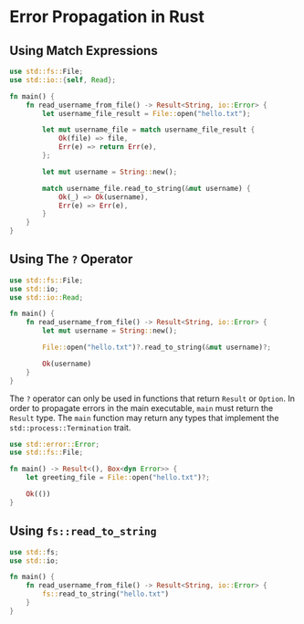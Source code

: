 # Error Propagation in Rust

## Using Match Expressions

```rust
use std::fs::File;
use std::io::{self, Read};

fn main() {
    fn read_username_from_file() -> Result<String, io::Error> {
        let username_file_result = File::open("hello.txt");

        let mut username_file = match username_file_result {
            Ok(file) => file,
            Err(e) => return Err(e),
        };

        let mut username = String::new();

        match username_file.read_to_string(&mut username) {
            Ok(_) => Ok(username),
            Err(e) => Err(e),
        }
    }
}
```

## Using The `?` Operator

```rust
use std::fs::File;
use std::io;
use std::io::Read;

fn main() {
    fn read_username_from_file() -> Result<String, io::Error> {
        let mut username = String::new();

        File::open("hello.txt")?.read_to_string(&mut username)?;

        Ok(username)
    }
}
```

The `?` operator can only be used in functions that return `Result` or `Option`.
In order to propagate errors in the main executable, `main` must return the `Result` type.
The `main` function may return any types that implement the `std::process::Termination` trait.

```rust
use std::error::Error;
use std::fs::File;

fn main() -> Result<(), Box<dyn Error>> {
    let greeting_file = File::open("hello.txt")?;

    Ok(())
}
```

## Using `fs::read_to_string`

```rust
use std::fs;
use std::io;

fn main() {
    fn read_username_from_file() -> Result<String, io::Error> {
        fs::read_to_string("hello.txt")
    }
}
```
